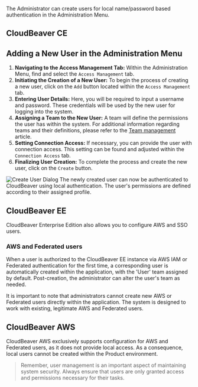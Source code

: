 The Administrator can create users for local name/password based authentication in the Administration Menu.

## CloudBeaver CE

## Adding a New User in the Administration Menu

1. **Navigating to the Access Management Tab:** Within the Administration Menu, find and select the `Access Management` tab.
2. **Initiating the Creation of a New User:** To begin the process of creating a new user, click on the `Add` button located within the `Access Management` tab.
3. **Entering User Details:** Here, you will be required to input a username and password. These credentials will be used by the new user for logging into the system.
4. **Assigning a Team to the New User:** A team will define the permissions the user has within the system. For additional information regarding teams and their definitions, please refer to the [Team management](https://github.com/dbeaver/cloudbeaver/wiki/Role-management) article.
5. **Setting Connection Access:** If necessary, you can provide the user with connection access. This setting can be found and adjusted within the `Connection Access` tab.
6. **Finalizing User Creation:** To complete the process and create the new user, click on the `Create` button.



![Create User Dialog](https://github.com/dbeaver/cloudbeaver/wiki/images/administration/access_management/create_user_dialog.png)
The newly created user can now be authenticated to CloudBeaver using local authentication. The user's permissions are defined according to their assigned profile.

## CloudBeaver EE
CloudBeaver Enterprise Edition also allows you to configure AWS and SSO users.

### AWS and Federated users
When a user is authorized to the CloudBeaver EE instance via AWS IAM or Federated authentication for the first time, a corresponding user is automatically created within the application, with the 'User' team assigned by default. Post-creation, the administrator can alter the user's team as needed.

It is important to note that administrators cannot create new AWS or Federated users directly within the application. The system is designed to work with existing, legitimate AWS and Federated users.

## CloudBeaver AWS
CloudBeaver AWS exclusively supports configuration for AWS and Federated users, as it does not provide local access. As a consequence, local users cannot be created within the Product environment.

> Remember, user management is an important aspect of maintaining system security. Always ensure that users are only granted access and permissions necessary for their tasks.